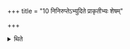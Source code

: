 +++
title = "10 निनिरुप्तेऽभ्युदिते प्राकृतीभ्यः शेषम्"

+++

<details><summary>थिते</summary>

10. If (the moon rises when the material (rice-grain) has been partially taken out one should offer remaining oblation to the normal deities.
</details>
